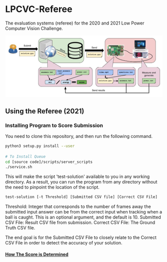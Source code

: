 # LPCVC-Referee

The evaluation systems (referee) for the 2020 and 2021 Low Power Computer Vision Challenge.

![Workflow Components and Layout](.github/pictures/workflow.jpg)

<!-- ## Server File Structure

```.
Home Directory
│
├─── referee [MUST BE CALLED referee]
│    ├── source_code [This Repository]
│    ├── queue [Location of Queue] 
│    └── referee.environment [Location to store enivronment variables]
│
├─── website_directory 
│    ├─── results 
│    └─── submissions 
│
├── test_data [Location of Data Source -> Ground Truths etc..] 
```

### Content that goes inside referee.environment file

```bash
WORKING_DIRECTORY="Working Directory aka Location of referee directory (as shown above)"
LPCVC_SUBMISSION_DIR="Location of Submissions"
LPCVC_TEST_VIDEOS="video1.mp4 video2.mp4 etc.."
LPCVC_TEST_DATA_DIR="Location of your Data Bank (sources, groundtruths, correct)"
LPCVC_PI_SCRIPTS_DIR="{Source Code Location}/scripts/pi_scripts"
LPCVC_PI_USER="username@[local ipv4 address]"
LPCVC_PI_PASSWORD="Password to Raspberry Pi"
LPCVC_PI_TEST_DIR="Directory to Run Contestant Solution"
LPCVC_SITE="Location of 'website_directory'. Required for 'results' directory"
METER_CMD="Python Command with {} as parameters to run script from Meter to Raspberry Pi"
METER_CSV="Output from the meter."
```
All environment variables are used inside lpcvc/LPCVC2021/lpcvc_queue directory. I recommend looking through there, 
in addition, posting issues if you notice a major flaw.

## Required Hardware and Software

- Yokogawa WT310 Power Meter (discontinued, substitutable with
  the [WT310E](https://www.electro-meters.com/yokogawa/yokogawa-power-meters/wt300e/) model)
- Linux Server
    - LPCVC Referee (this repo)
- Windows Computer
    - [Yokogawa YKMUSB USB Driver](https://tmi.yokogawa.com/us/library/documents-downloads/software/usb-driver/)
    - [Microsoft Visual Studio](https://visualstudio.microsoft.com/downloads/)
    - [Python 3](https://www.python.org/downloads/windows/)
    - OpenSSH ([Windows 10](https://docs.microsoft.com/en-us/windows-server/administration/openssh/openssh_install_firstuse)
  , [before Windows 10](https://github.com/PowerShell/openssh-portable/releases))
    - [HELPS WT310 Controlling Program](https://github.com/anivegesana/WT310)
- Raspberry Pi 
    - [Fedora 32 Minimal](https://fedoraproject.org/wiki/Architectures/ARM/Raspberry_Pi)

## System Setup 

### Setting up the Yokogawa WT310 Power Meter

The power meter must be connected so that it can record the power consumption of the Pi.

### Setting up the Linux Server

Create a virtual environment for this repository and install the requirements from requirements.txt. Create a folder to
store the submission files and update the `SUBMISSION_DIR` variable of the lpcvc.py file in this repository. Create an
SSH key for the Linux Server using the ssh-keygen utility.

### Setting up the Windows Computer

After installing Microsoft Visual Studio and Python 3, open the HELPS WT310 Controlling Program solution and build the
solution. Update the locations of the Python binary and the Debug folder in the `METER_CMD` and `METER_CSV` variables of
the lpcvc.py file in this repository. Create another SSH key for the computer using the ssh-keygen.exe utility. Add the
Linux Server key to the authorized_keys file in the user/.ssh folder using the ssh-add.exe utility.

### Setting up the Raspberry Pi

Run the following commands on the Raspberry Pi.

```bash
sudo dnf update
sudo dnf install git cmake ninja-build clang unzip distcc python3-virtualenv python3-devel python3-opencv python-pillow gstreamer1-plugins-base gstreamer1-plugins-good
sudo reboot
```

Create a virtual environment for the solutions with the `--site-packages` option. Create an empty folder for the testing
of the submissions. Update the `PI_TEST_DIR` variable of the lpcvc.py file in this repository. Create yet another SSH
key for the Linux Server using the ssh-keygen utility. Add all three keys to the authorized_keys file in the ~/.ssh
folder using the ssh-add utility.
__DO NOT__ add the Pi's key to the other two machines. Doing so is a security risk. -->

## Using the Referee (2021)

### Installing Program to Score Submission

You need to clone this repository, and then run the following command.

```bash
python3 setup.py install --user

# To Install Queue
cd [source code]/scripts/server_scripts
./service.sh
```

This will make the script 'test-solution' available to you in any working directory. As a result, you can run the
program from any directory without the need to pinpoint the location of the script.

```bash
test-solution [-t Threshold] [Submitted CSV file] [Correct CSV File]
```

Threshold: Integer that corresponds to the number of frames away the submitted input answer can be from the correct input
when tracking when a ball is caught. This is an optional argument, and the default is 10. Submitted CSV File: Result CSV
file from submission. Correct CSV File: The Ground Truth CSV file.

The end goal is for the Submitted CSV File to closely relate to the Correct CSV File in order to detect the accuracy of
your solution.

#### [How The Score is Determined](lpcvc/LPCVC2021/scoring/README.md)

<!-- ## Using the Referee (2020)

### Starting the Referee Queue

```bash
systemctl start lpcvc.service --user
```

### Seeing the Logs Messages

```bash
systemctl status lpcvc.service --user
```

### Manually Enqueuing Submissions

```bash
touch queue/test.pyz
```
Make sure inside the "LPCVC_SUBMISSION_DIR", that there is a file called test.pyz that meets the requirements of running
the solution.

### Stopping the Referee Queue

```bash
systemctl stop lpcvc.service --user
```


### GitHub Actions [Optional]

The team uses GitHub Actions for automatic deployment to the server. This is done by creating a ssh
channel through GitHub, which as a result, run a command on the computer to automatically install. The username,
password, and port is encrypted, and no PR or Fork can trigger a run on the computer.

##### Setting up GitHub Action

![GitHub Action Location](.github/pictures/github_secret_key.png)
This page is located under Settings, then Secrets.

You click on New repository secret, and enter the HOST (url to computer), username, password, and port (usually 22).


```
~/scripts/referee.sh
```

This script can be anything. For this purpose, it will run scripts inside the scripts directory in this repository. -->

